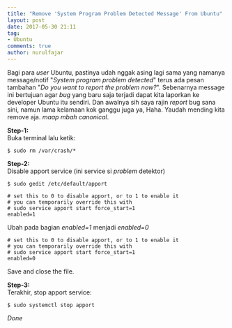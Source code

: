 ```yaml
---
title: "Remove 'System Program Problem Detected Message' From Ubuntu"
layout: post
date: 2017-05-30 21:11
tag:
- Ubuntu
comments: true
author: nurulfajar
---
```

Bagi para *user* Ubuntu, pastinya udah nggak asing lagi sama yang namanya message/notif "*System program problem detected*" terus ada pesan tambahan "*Do you want to report the problem now?*". Sebenarnya message ini bertujuan agar *bug* yang baru saja terjadi dapat kita laporkan ke developer Ubuntu itu sendiri. Dan awalnya sih saya rajin *report* bug sana sini, namun lama kelamaan kok ganggu juga ya, Haha. Yaudah mending kita remove aja. *maap mbah canonical*.

**Step-1:**
<br />
Buka terminal lalu ketik:
```
$ sudo rm /var/crash/*
```

**Step-2:**
<br />
Disable apport service (ini service si *problem* detektor)
```
$ sudo gedit /etc/default/apport
```
```
# set this to 0 to disable apport, or to 1 to enable it
# you can temporarily override this with
# sudo service apport start force_start=1
enabled=1
```
Ubah pada bagian *enabled=1* menjadi *enabled=0*
```
# set this to 0 to disable apport, or to 1 to enable it
# you can temporarily override this with
# sudo service apport start force_start=1
enabled=0
```
Save and close the file.

**Step-3:**
<br />
Terakhir, stop apport service:
```
$ sudo systemctl stop apport
```
*Done*
